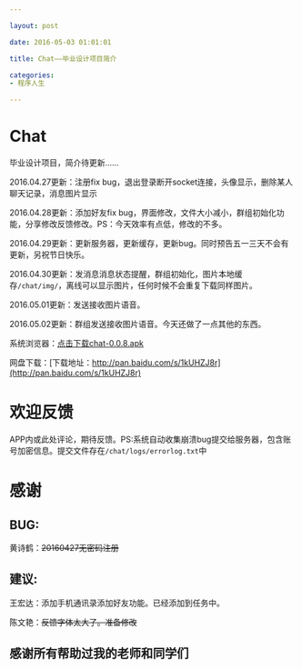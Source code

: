 ```yaml
---

layout: post

date: 2016-05-03 01:01:01

title: Chat——毕业设计项目简介

categories:
- 程序人生

---
```


# Chat

毕业设计项目，简介待更新……

2016.04.27更新：注册fix bug，退出登录断开socket连接，头像显示，删除某人聊天记录，消息图片显示

2016.04.28更新：添加好友fix bug，界面修改，文件大小减小，群组初始化功能，分享修改反馈修改。PS：今天效率有点低，修改的不多。

2016.04.29更新：更新服务器，更新缓存，更新bug。同时预告五一三天不会有更新，另祝节日快乐。

2016.04.30更新：发消息消息状态提醒，群组初始化，图片本地缓存`/chat/img/`，离线可以显示图片，任何时候不会重复下载同样图片。

2016.05.01更新：发送接收图片语音。

2016.05.02更新：群组发送接收图片语音。今天还做了一点其他的东西。

系统浏览器：[点击下载chat-0.0.8.apk](http://blog.renyuzhuo.cn/others/chat.apk)

网盘下载：[下载地址：http://pan.baidu.com/s/1kUHZJ8r](http://pan.baidu.com/s/1kUHZJ8r)

# 欢迎反馈

APP内或此处评论，期待反馈。PS:系统自动收集崩溃bug提交给服务器，包含账号加密信息。提交文件存在`/chat/logs/errorlog.txt`中

# 感谢

## BUG:

黄诗鹤：~~20160427无密码注册~~

## 建议:

王宏达：添加手机通讯录添加好友功能。已经添加到任务中。
    
陈文艳：~~反馈字体太大了。准备修改~~

## 感谢所有帮助过我的老师和同学们
